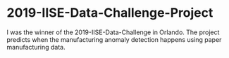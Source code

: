 # 2019-IISE-Data-Challenge-Project
I was the winner of the 2019-IISE-Data-Challenge in Orlando. The project predicts when the manufacturing anomaly detection happens using paper manufacturing data.
